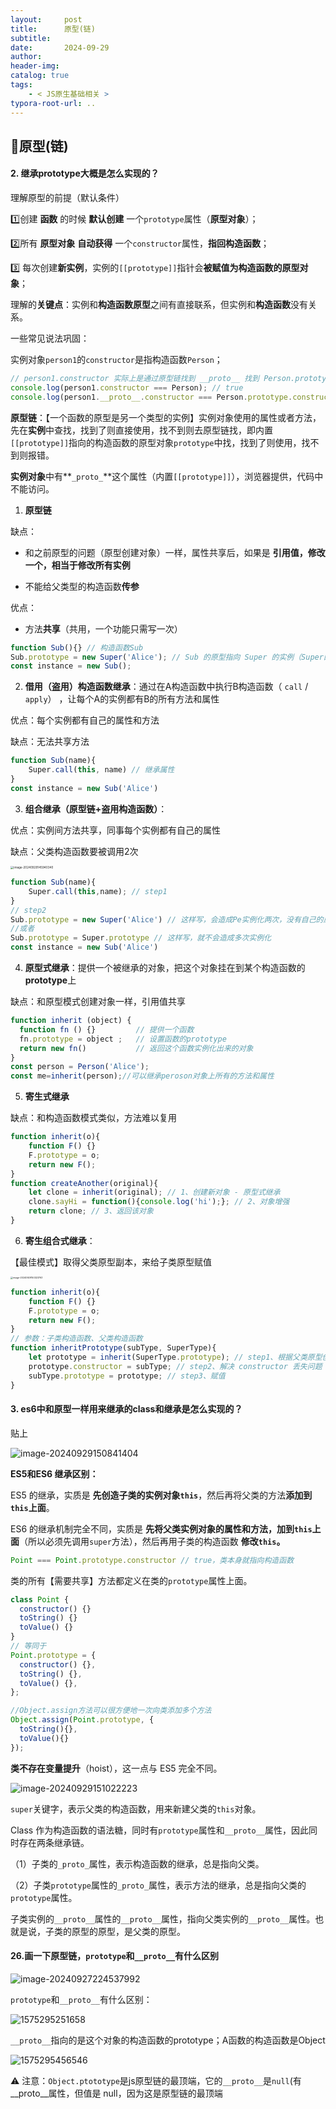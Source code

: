 ```yaml
---
layout:     post
title:      原型(链)
subtitle:  
date:       2024-09-29
author:     
header-img: 
catalog: true
tags:
    - < JS原生基础相关 >
typora-root-url: ..
---
```


## 🪷原型(链)

#### 2. 继承prototype大概是怎么实现的？

理解原型的前提（默认条件）

1️⃣创建 **函数** 的时候 **默认创建** 一个`prototype`属性（**原型对象**）；

2️⃣所有 **原型对象** **自动获得** 一个`constructor`属性，**指回构造函数**；

3️⃣ 每次创建**新实例**，实例的`[[prototype]]`指针会**被赋值为构造函数的原型对象**；

理解的**关键点**：实例和**构造函数原型**之间有直接联系，但实例和**构造函数**没有关系。



一些常见说法巩固：

实例对象`person1`的`constructor`是指构造函数`Person`；

```javascript
// person1.constructor 实际上是通过原型链找到 __proto__ 找到 Person.prototype 上的constructor -> 就是构造函数本身
console.log(person1.constructor === Person); // true
console.log(person1.__proto__.constructor === Person.prototype.constructor); // true
```



**原型链**：【一个函数的原型是另一个类型的实例】实例对象使用的属性或者方法，先在**实例**中查找，找到了则直接使用，找不到则去原型链找，即内置`[[prototype]]`指向的构造函数的原型对象`prototype`中找，找到了则使用，找不到则报错。

**实例对象**中有**`_proto_`**这个属性（内置`[[prototype]]`），浏览器提供，代码中不能访问。



1. **原型链** 

缺点：

-	和之前原型的问题（原型创建对象）一样，属性共享后，如果是 **引用值，修改一个，相当于修改所有实例**

- 不能给父类型的构造函数**传参**

优点：

-	方法**共享**（共用，一个功能只需写一次）

```javascript
function Sub(){} // 构造函数Sub
Sub.prototype = new Super('Alice'); // Sub 的原型指向 Super 的实例（Super的实例 拥有的__proto__ 指向 Super 构造函数的原型对象）
const instance = new Sub();
```

2. **借用（盗用）构造函数继承**：通过在A构造函数中执行B构造函数（ `call` / `apply`） ，让每个A的实例都有B的所有方法和属性

优点：每个实例都有自己的属性和方法

缺点：无法共享方法

```javascript
function Sub(name){
    Super.call(this, name) // 继承属性
}
const instance = new Sub('Alice')
```

3. **组合继承（原型链+盗用构造函数）**：

优点：实例间方法共享，同事每个实例都有自己的属性

缺点：父类构造函数要被调用2次

<img src="/../img/assets_2023/image-20240929145940340.png" alt="image-20240929145940340" style="zoom:33%;" />

```javascript
function Sub(name){
    Super.call(this,name); // step1
}
// step2
Sub.prototype = new Super('Alice') // 这样写，会造成Pe实例化两次，没有自己的原型
//或者
Sub.prototype = Super.prototype // 这样写，就不会造成多次实例化
const instance = new Sub('Alice')
```

4. **原型式继承**：提供一个被继承的对象，把这个对象挂在到某个构造函数的**prototype**上

缺点：和原型模式创建对象一样，引用值共享

```javascript
function inherit (object) {
  function fn () {} 		// 提供一个函数
  fn.prototype = object ;	// 设置函数的prototype
  return new fn() 			// 返回这个函数实例化出来的对象
}
const person = Person('Alice');
const me=inherit(person);//可以继承peroson对象上所有的方法和属性
```

5. **寄生式继承**

缺点：和构造函数模式类似，方法难以复用

```javascript
function inherit(o){
    function F() {}
    F.prototype = o;
    return new F();
}
function createAnother(original){
    let clone = inherit(original); // 1、创建新对象 - 原型式继承
    clone.sayHi = function(){console.log('hi');}; // 2、对象增强
    return clone; // 3、返回该对象
}
```

6. **寄生组合式继承**：

【最佳模式】取得父类原型副本，来给子类原型赋值

<img src="/../img/assets_2023/image-20240929150323763.png" alt="image-20240929150323763" style="zoom:25%;" />

```js
function inherit(o){
    function F() {}
    F.prototype = o;
    return new F();
}
// 参数：子类构造函数、父类构造函数
function inheritPrototype(subType, SuperType){
    let prototype = inherit(SuperType.prototype); // step1、根据父类原型创建对象
    prototype.constructor = subType; // step2、解决 constructor 丢失问题
    subType.prototype = prototype; // step3、赋值
}
```







#### 3. es6中和原型一样用来继承的class和继承是怎么实现的？

贴上

[阮一峰大神的ES6讲解]: http://es6.ruanyifeng.com/#docs/class	"ES6"

![image-20240929150841404](/../img/assets_2023/image-20240929150841404.png)



**ES5和ES6 继承区别：**

ES5 的继承，实质是 **先创造子类的实例对象`this`**，然后再将父类的方法**添加到`this`上面**。

ES6 的继承机制完全不同，实质是 **先将父类实例对象的属性和方法，加到`this`上面**（所以必须先调用`super`方法），然后再用子类的构造函数 **修改`this`。**



```javascript
Point === Point.prototype.constructor // true，类本身就指向构造函数
```

类的所有【需要共享】方法都定义在类的`prototype`属性上面。

```javascript
class Point {
  constructor() {}
  toString() {}
  toValue() {}
}
// 等同于
Point.prototype = {
  constructor() {},
  toString() {},
  toValue() {},
};

//Object.assign方法可以很方便地一次向类添加多个方法
Object.assign(Point.prototype, {
  toString(){},
  toValue(){}
});
```

**类不存在变量提升**（hoist），这一点与 ES5 完全不同。



![image-20240929151022223](/../img/assets_2023/image-20240929151022223.png)

`super`关键字，表示父类的构造函数，用来新建父类的`this`对象。



Class 作为构造函数的语法糖，同时有`prototype`属性和`__proto__`属性，因此同时存在两条继承链。

（1）子类的`_proto_`属性，表示构造函数的继承，总是指向父类。

（2）子类`prototype`属性的`_proto_`属性，表示方法的继承，总是指向父类的`prototype`属性。

子类实例的`__proto__`属性的`__proto__`属性，指向父类实例的`__proto__`属性。也就是说，子类的原型的原型，是父类的原型。



#### 26.画一下原型链，`prototype`和`__proto__`有什么区别

![image-20240927224537992](/../img/assets_2023/image-20240927224537992.png)

`prototype`和`__proto__`有什么区别：

![1575295251658](/../img/assets_2019/1575295251658.png)

`__proto__`指向的是这个对象的构造函数的prototype；A函数的构造函数是Object

![1575295456546](/../img/assets_2019/1575295456546.png)



⚠️ 注意：`Object.ptototype`是js原型链的最顶端，它的`__proto__`是`null`(有__proto__属性，但值是 null，因为这是原型链的最顶端
